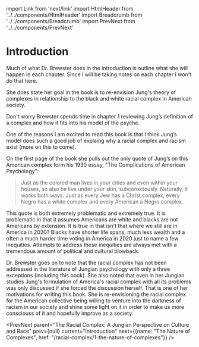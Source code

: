 import Link from 'next/link'
import HtmlHeader from '../../components/HtmlHeader'
import Breadcrumb from '../../components/Breadcrumb'
import PrevNext from '../../components/PrevNext'

<HtmlHeader title="Notes on The Racial Complex: A Jungian Perspective on Culture and Race: Introduction" />
<Breadcrumb parent={{name: "The Racial Complex: A Jungian Perspective on Culture and Race", href: "/racial-complex"}} />

# Introduction

Much of what Dr. Brewster does in the introduction is outline what she
will happen in each chapter. Since I will be taking notes on each chapter
I won't do that here. 

She does state her goal in the book is to re-envision Jung's theory of
complexes in relationship to the black and white racial complex in
American society.

Don't worry Brewster spends time in chapter 1 reviewing Jung&rsquo;s
definition of a complex and how it fits into his model of the psyche. 

One of the reasons I am excited to read this book is that I think
Jung&rsquo;s model does such a good job of explaing why a racial complex
and racism exist (more on this to come).

On the first page of the book she pulls out the only quote of Jung&rsquo;s
on this American complex form his 1930 essay, "The Complications of
American Psychology": 

> Just as the colored man lives in your cities and even within your
houses, so also he live under your skin, subconsciously. Naturally, it
works both ways. Just as every Jew has a Christ complex, every Negro has
a white complex and every American a Negro complex.

This quote is both extremely problematic and extremely true. It is
problematic in that it assumes Americans are white and blacks are not
Americans by extension. It is true in that isn't that where we still are
in America in 2020? Blacks have shorter life spans, much less wealth and
a often a much harder time voting in America in 2020 just to name a few
inequities. Attempts to address these inequities are always met with
a tremendous amount of political and cultural blowback. 

Dr. Brewster goes on to note that the racial complex has not been
addressed in the literature of Jungian psychology with only a three
exceptions (including this book). She also noted that even in her Jungian
studies Jung's formulation of America's racial complex with all its
problems was only discussed if she forced the discussion herself. That is
one of her motivations for writing this book. She is re-envisioning the
racial complex for the American collective being willing to venture into
the darkness of racism in our society and shine some light on it in order
to make us more consciouss of it and hopefully improve as a society. 

<PrevNext parent="The Racial Complex: A Jungian Perspective on Culture and Race" prev={null} current="Introduction" next={{name: "The Nature of Complexes", href: "/racial-complex/1-the-nature-of-complexes"}} />
